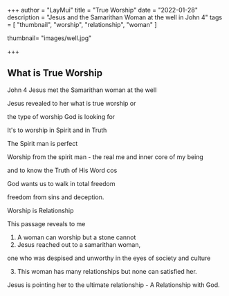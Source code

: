 +++
author = "LayMui"
title = "True Worship"
date = "2022-01-28"
description = "Jesus and the Samarithan Woman at the well in John 4"
tags = [
   "thumbnail", "worship", "relationship", "woman"
]

thumbnail= "images/well.jpg"

+++

## What is True Worship

John 4 Jesus met the Samarithan woman at the well

Jesus revealed to her what is true worship or 

the type of worship God is looking for

It's to worship in Spirit and in Truth

The Spirit man is perfect

Worship from the spirit man - the real me and inner core of my being

and to know the Truth of His Word cos 

God wants us to walk in total freedom

freedom from sins and deception.

Worship is Relationship

This passage reveals to me

1. A woman can worship but a stone cannot
2. Jesus reached out to a samarithan woman, 

one who was despised and unworthy in the eyes of society and culture

3. This woman has many relationships but none can satisfied her.

Jesus is pointing her to the ultimate relationship - A Relationship with God.